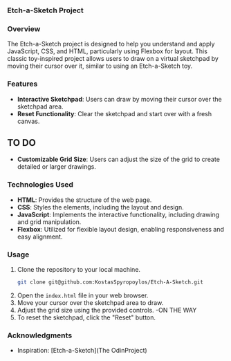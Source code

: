 ### Etch-a-Sketch Project

### Overview

The Etch-a-Sketch project is designed to help you understand and apply JavaScript, CSS, and HTML, particularly using Flexbox for layout. This classic toy-inspired project allows users to draw on a virtual sketchpad by moving their cursor over it, similar to using an Etch-a-Sketch toy.

### Features

- **Interactive Sketchpad**: Users can draw by moving their cursor over the sketchpad area.
- **Reset Functionality**: Clear the sketchpad and start over with a fresh canvas.
## TO DO 
- **Customizable Grid Size**: Users can adjust the size of the grid to create detailed or larger drawings.


### Technologies Used

- **HTML**: Provides the structure of the web page.
- **CSS**: Styles the elements, including the layout and design.
- **JavaScript**: Implements the interactive functionality, including drawing and grid manipulation.
- **Flexbox**: Utilized for flexible layout design, enabling responsiveness and easy alignment.

### Usage

1. Clone the repository to your local machine.
   ```bash
   git clone git@github.com:KostasSpyropoylos/Etch-A-Sketch.git
   ```
2. Open the `index.html` file in your web browser.
3. Move your cursor over the sketchpad area to draw.
4. Adjust the grid size using the provided controls. -ON THE WAY
5. To reset the sketchpad, click the "Reset" button.


### Acknowledgments

- Inspiration: [Etch-a-Sketch](The OdinProject)

